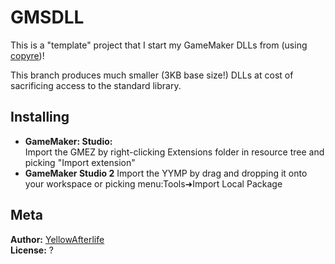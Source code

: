 # GMSDLL

This is a "template" project that I start my GameMaker DLLs from (using [copyre](https://github.com/YAL-Haxe/copyre))!

This branch produces much smaller (3KB base size!) DLLs at cost of sacrificing access to the standard library.

## Installing

<!--
- **GameMaker 8.1 and older:**  
  Add the DLL as an included file.  
  Add the scripts using menu:Scripts➜Import Scripts
-->
- **GameMaker: Studio:**  
  Import the GMEZ by right-clicking Extensions folder in resource tree and picking "Import extension"
- **GameMaker Studio 2**
  Import the YYMP by drag and dropping it onto your workspace or picking menu:Tools➜Import Local Package

## Meta

**Author:** [YellowAfterlife](https://github.com/YellowAfterlife)  
**License:** ?